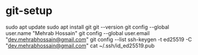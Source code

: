 # git-setup
  sudo apt update
  sudo apt install git
  git --version
  git config --global user.name "Mehrab Hossain"
  git config --global user.email "dev.mehrabhossain@gmail.com"
  git config --list
  ssh-keygen -t ed25519 -C "dev.mehrabhossain@gmail.com"
  cat ~/.ssh/id_ed25519.pub
